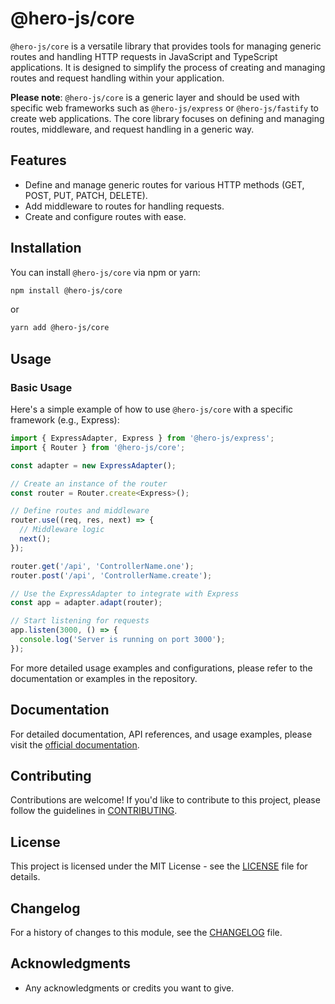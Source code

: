 # @hero-js/core

`@hero-js/core` is a versatile library that provides tools for managing generic routes and handling HTTP requests in JavaScript and TypeScript applications. It is designed to simplify the process of creating and managing routes and request handling within your application.

**Please note**: `@hero-js/core` is a generic layer and should be used with specific web frameworks such as `@hero-js/express` or `@hero-js/fastify` to create web applications. The core library focuses on defining and managing routes, middleware, and request handling in a generic way.

## Features

- Define and manage generic routes for various HTTP methods (GET, POST, PUT, PATCH, DELETE).
- Add middleware to routes for handling requests.
- Create and configure routes with ease.

## Installation

You can install `@hero-js/core` via npm or yarn:

```bash
npm install @hero-js/core
```

or

```bash
yarn add @hero-js/core
```

## Usage

### Basic Usage

Here's a simple example of how to use `@hero-js/core` with a specific framework (e.g., Express):

```javascript
import { ExpressAdapter, Express } from '@hero-js/express';
import { Router } from '@hero-js/core';

const adapter = new ExpressAdapter();

// Create an instance of the router
const router = Router.create<Express>();

// Define routes and middleware
router.use((req, res, next) => {
  // Middleware logic
  next();
});

router.get('/api', 'ControllerName.one');
router.post('/api', 'ControllerName.create');

// Use the ExpressAdapter to integrate with Express
const app = adapter.adapt(router);

// Start listening for requests
app.listen(3000, () => {
  console.log('Server is running on port 3000');
});
```

For more detailed usage examples and configurations, please refer to the documentation or examples in the repository.

## Documentation

For detailed documentation, API references, and usage examples, please visit the [official documentation](https://hero-js.github.io/core/).

## Contributing

Contributions are welcome! If you'd like to contribute to this project, please follow the guidelines in [CONTRIBUTING](https://github.com/hero-js/hero/blob/main/CONTRIBUTING.md).

## License

This project is licensed under the MIT License - see the [LICENSE](https://github.com/hero-js/core/blob/main/LICENSE) file for details.

## Changelog

For a history of changes to this module, see the [CHANGELOG](https://github.com/hero-js/core/blob/main/CHANGELOG.md) file.

## Acknowledgments

- Any acknowledgments or credits you want to give.
